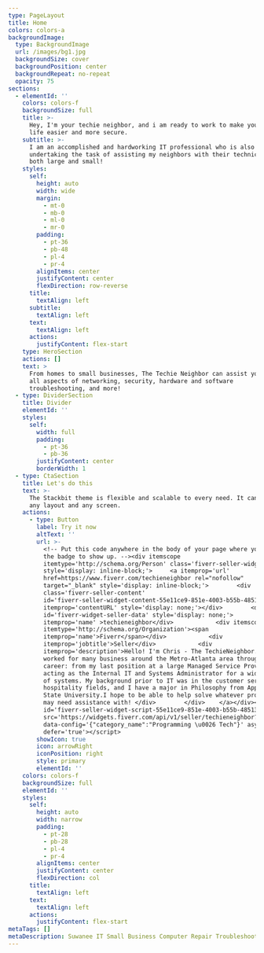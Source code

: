 ```yaml
---
type: PageLayout
title: Home
colors: colors-a
backgroundImage:
  type: BackgroundImage
  url: /images/bg1.jpg
  backgroundSize: cover
  backgroundPosition: center
  backgroundRepeat: no-repeat
  opacity: 75
sections:
  - elementId: ''
    colors: colors-f
    backgroundSize: full
    title: >-
      Hey, I'm your techie neighbor, and i am ready to work to make your digital
      life easier and more secure.
    subtitle: >-
      I am an accomplished and hardworking IT professional who is also
      undertaking the task of assisting my neighbors with their technical needs,
      both large and small! 
    styles:
      self:
        height: auto
        width: wide
        margin:
          - mt-0
          - mb-0
          - ml-0
          - mr-0
        padding:
          - pt-36
          - pb-48
          - pl-4
          - pr-4
        alignItems: center
        justifyContent: center
        flexDirection: row-reverse
      title:
        textAlign: left
      subtitle:
        textAlign: left
      text:
        textAlign: left
      actions:
        justifyContent: flex-start
    type: HeroSection
    actions: []
    text: >
      From homes to small businesses, The Techie Neighbor can assist you with
      all aspects of networking, security, hardware and software
      troubleshooting, and more!
  - type: DividerSection
    title: Divider
    elementId: ''
    styles:
      self:
        width: full
        padding:
          - pt-36
          - pb-36
        justifyContent: center
        borderWidth: 1
  - type: CtaSection
    title: Let's do this
    text: >-
      The Stackbit theme is flexible and scalable to every need. It can manage
      any layout and any screen.
    actions:
      - type: Button
        label: Try it now
        altText: ''
        url: >-
          <!-- Put this code anywhere in the body of your page where you want
          the badge to show up. --><div itemscope
          itemtype='http://schema.org/Person' class='fiverr-seller-widget'
          style='display: inline-block;'>     <a itemprop='url'
          href=https://www.fiverr.com/techieneighbor rel="nofollow"
          target="_blank" style='display: inline-block;'>        <div
          class='fiverr-seller-content'
          id='fiverr-seller-widget-content-55e11ce9-851e-4003-b55b-485135be4e0c'
          itemprop='contentURL' style='display: none;'></div>        <div
          id='fiverr-widget-seller-data' style='display: none;'>            <div
          itemprop='name' >techieneighbor</div>            <div itemscope
          itemtype='http://schema.org/Organization'><span
          itemprop='name'>Fiverr</span></div>            <div
          itemprop='jobtitle'>Seller</div>            <div
          itemprop='description'>Hello! I'm Chris - The TechieNeighbor. I have
          worked for many business around the Metro-Atlanta area throughout my
          career: from my last position at a large Managed Service Provider -
          acting as the Internal IT and Systems Administrator for a wide variety
          of systems. My background prior to IT was in the customer service and
          hospitality fields, and I have a major in Philosophy from Appalachian
          State University.I hope to be able to help solve whatever problems you
          may need assistance with! </div>        </div>    </a></div><script
          id='fiverr-seller-widget-script-55e11ce9-851e-4003-b55b-485135be4e0c'
          src='https://widgets.fiverr.com/api/v1/seller/techieneighbor?widget_id=55e11ce9-851e-4003-b55b-485135be4e0c'
          data-config='{"category_name":"Programming \u0026 Tech"}' async='true'
          defer='true'></script>
        showIcon: true
        icon: arrowRight
        iconPosition: right
        style: primary
        elementId: ''
    colors: colors-f
    backgroundSize: full
    elementId: ''
    styles:
      self:
        height: auto
        width: narrow
        padding:
          - pt-28
          - pb-28
          - pl-4
          - pr-4
        alignItems: center
        justifyContent: center
        flexDirection: col
      title:
        textAlign: left
      text:
        textAlign: left
      actions:
        justifyContent: flex-start
metaTags: []
metaDescription: Suwanee IT Small Business Computer Repair Troubleshooting
---
```


